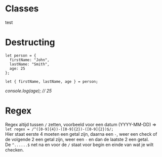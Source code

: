 # Classes
test<br/>

# Destructing
```
let person = {
  firstName: "John",
  lastName: "Smith",
  age: 25
};

let { firstName, lastName, age } = person;
```
*console.log(age); // 25*

# Regex

Regex altijd tussen `/` zetten, voorbeeld voor een datum (YYYY-MM-DD) => `let regex = /^([0-9]{4})-([0-9]{2})-([0-9]{2})$/;`<br/>
Hier staat eerste 4 moeten een getal zijn, daarna een `-`, weer een check of de volgende 2 een getal zijn, weer een `-` en dan de laatste 2 een getal.<br/>
De `^......$` net na en voor de `/` staat voor begin en einde van wat je wilt checken.
